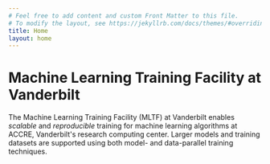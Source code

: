 ```yaml
---
# Feel free to add content and custom Front Matter to this file.
# To modify the layout, see https://jekyllrb.com/docs/themes/#overriding-theme-defaults
title: Home
layout: home
---
```


Machine Learning Training Facility at Vanderbilt
================================================
The Machine Learning Training Facility (MLTF) at Vanderbilt enables
_scalable_ and _reproducible_ training for machine learning algorithms
at ACCRE, Vanderbilt's research computing center. Larger models and training
datasets are supported using both model- and data-parallel training techniques.
